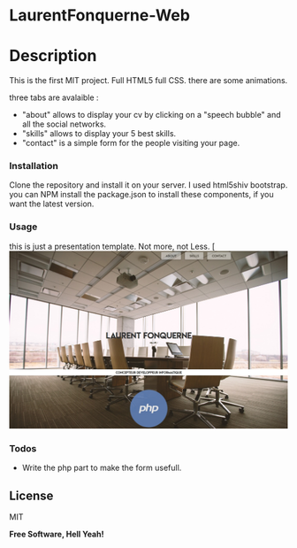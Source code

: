 # LaurentFonquerne-Web

# Description
This is the first MIT project. Full HTML5 full CSS. there are some animations.
  
three tabs are avalaible :
  - "about" allows to display your cv by clicking on a "speech bubble" and
  all the social networks.  
  - "skills" allows to display your 5 best skills.
  - "contact" is a simple form for the people visiting your page.

### Installation

Clone the repository and install it on your server.
I used html5shiv bootstrap. you can NPM install the package.json to install these components, if you want the latest version.

### Usage

this is just a presentation template. Not more, not Less.
[![N|Solid](https://github.com/laurentfonquerne/laurentfonquerne-web/blob/master/resources/html5lf.jpg?raw=true)

### Todos

 - Write the php part to make the form usefull.
 
License
----

MIT


**Free Software, Hell Yeah!**

